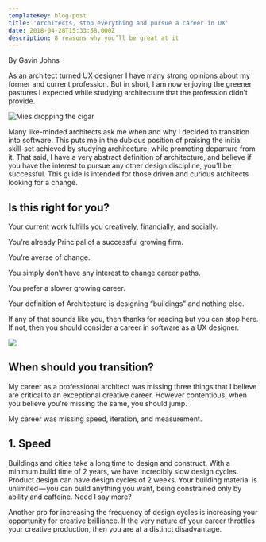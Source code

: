 ```yaml
---
templateKey: blog-post
title: 'Architects, stop everything and pursue a career in UX'
date: 2018-04-28T15:33:58.000Z
description: 8 reasons why you’ll be great at it
---
```

By Gavin Johns

As an architect turned UX designer I have many strong opinions about my former and current profession. But in short, I am now enjoying the greener pastures I expected while studying architecture that the profession didn’t provide.

![Mies dropping the cigar](/img/mies.png)

Many like-minded architects ask me when and why I decided to transition into software. This puts me in the dubious position of praising the initial skill-set achieved by studying architecture, while promoting departure from it. That said, I have a very abstract definition of architecture, and believe if you have the interest to pursue any other design discipline, you’ll be successful. This guide is intended for those driven and curious architects looking for a change.

## Is this right for you?

Your current work fulfills you creatively, financially, and socially.

You’re already Principal of a successful growing firm.

You’re averse of change.

You simply don’t have any interest to change career paths.

You prefer a slower growing career.

Your definition of Architecture is designing “buildings” and nothing else.

If any of that sounds like you, then thanks for reading but you can stop here. If not, then you should consider a career in software as a UX designer.

![](/img/1_ub4b9gqnv0cbkwb6gjdirq.png)

## When should you transition?

My career as a professional architect was missing three things that I believe are critical to an exceptional creative career. However contentious, when you believe you’re missing the same, you should jump.

My career was missing speed, iteration, and measurement.

## 1. Speed

Buildings and cities take a long time to design and construct. With a minimum build time of 2 years, we have incredibly slow design cycles. Product design can have design cycles of 2 weeks. Your building material is unlimited — you can build anything you want, being constrained only by ability and caffeine. Need I say more?

Another pro for increasing the frequency of design cycles is increasing your opportunity for creative brilliance. If the very nature of your career throttles your creative production, then you are at a distinct disadvantage.
